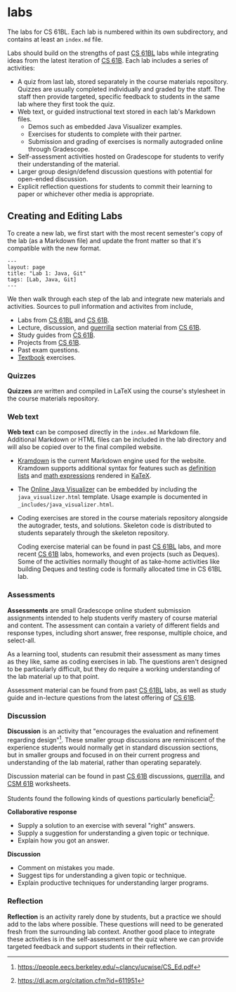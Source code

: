 # labs

[CS 61B]: https://sp19.datastructur.es/
[CS 61BL]: https://cs61bl.org/su22/
[CSM 61B]: https://csmberkeley.github.io/csm-61b/
[Guerrilla]: https://sp18.datastructur.es/resources.html
[Textbook]: https://joshhug.gitbooks.io/hug61b/content/chap1/chap11.html

The labs for CS 61BL. Each lab is numbered within its own subdirectory, and
contains at least an `index.md` file.

Labs should build on the strengths of past [CS 61BL][] labs while integrating
ideas from the latest iteration of [CS 61B][]. Each lab includes a series of
activities:

- A quiz from last lab, stored separately in the course materials repository.
  Quizzes are usually completed individually and graded by the staff. The staff
  then provide targeted, specific feedback to students in the same lab where
  they first took the quiz.
- Web text, or guided instructional text stored in each lab's Markdown files.
  - Demos such as embedded Java Visualizer examples.
  - Exercises for students to complete with their partner.
  - Submission and grading of exercises is normally autograded online through
    Gradescope.
- Self-assessment activities hosted on Gradescope for students to verify
  their understanding of the material.
- Larger group design/defend discussion questions with potential for open-ended
  discussion.
- Explicit reflection questions for students to commit their learning to paper
  or whichever other media is appropriate.

## Creating and Editing Labs

To create a new lab, we first start with the most recent semester's copy of the
lab (as a Markdown file) and update the front matter so that it's compatible
with the new format.

    ---
    layout: page
    title: "Lab 1: Java, Git"
    tags: [Lab, Java, Git]
    ---

We then walk through each step of the lab and integrate new materials and
activities. Sources to pull information and activites from include,

- Labs from [CS 61BL][] and [CS 61B][].
- Lecture, discussion, and [guerrilla][] section material from [CS 61B][].
- Study guides from [CS 61B][].
- Projects from [CS 61B][].
- Past exam questions.
- [Textbook][] exercises.

### Quizzes

**Quizzes** are written and compiled in LaTeX using the course's stylesheet in
the course materials repository.

### Web text

**Web text** can be composed directly in the `index.md` Markdown file.
Additional Markdown or HTML files can be included in the lab directory and will
also be copied over to the final compiled website.

- [Kramdown](https://kramdown.gettalong.org/syntax.html) is the current
  Markdown engine used for the website. Kramdown supports additional syntax for
  features such as [definition lists][] and [math expressions][] rendered in
  [KaTeX][].

[definition lists]: https://kramdown.gettalong.org/syntax.html#definition-lists
[math expressions]: https://kramdown.gettalong.org/syntax.html#math-blocks
[KaTeX]: https://khan.github.io/KaTeX/

- The [Online Java Visualizer][] can be embedded by including the
  `java_visualizer.html` template. Usage example is documented in
  `_includes/java_visualizer.html`.

[Online Java Visualizer]: https://cscircles.cemc.uwaterloo.ca/java_visualize/

- Coding exercises are stored in the course materials repository alongside the
  autograder, tests, and solutions. Skeleton code is distributed to students
  separately through the skeleton repository.

  Coding exercise material can be found in past [CS 61BL][] labs, and more
  recent [CS 61B][] labs, homeworks, and even projects (such as Deques). Some
  of the activities normally thought of as take-home activities like building
  Deques and testing code is formally allocated time in CS 61BL lab.

### Assessments

**Assessments** are small Gradescope online student submission assignments
intended to help students verify mastery of course material and content. The
assessment can contain a variety of different fields and response types,
including short answer, free response, multiple choice, and select-all.

As a learning tool, students can resubmit their assessment as many times as
they like, same as coding exercises in lab. The questions aren't designed to be
particularly difficult, but they do require a working understanding of the lab
material up to that point.

Assessment material can be found from past [CS 61BL][] labs, as well as study
guide and in-lecture questions from the latest offering of [CS 61B][].

### Discussion

**Discussion** is an activity that "encourages the evaluation and refinement
regarding design"[^1]. These smaller group discussions are reminiscent of the
experience students would normally get in standard discussion sections, but in
smaller groups and focused in on their current progress and understanding of
the lab material, rather than operating separately.

Discussion material can be found in past [CS 61B][] discussions, [guerrilla][],
and [CSM 61B][] worksheets.

Students found the following kinds of questions particularly beneficial[^2]:

**Collaborative response**
- Supply a solution to an exercise with several "right" answers.
- Supply a suggestion for understanding a given topic or technique.
- Explain how you got an answer.

**Discussion**
- Comment on mistakes you made.
- Suggest tips for understanding a given topic or technique.
- Explain productive techniques for understanding larger programs.

[^1]: https://people.eecs.berkeley.edu/~clancy/ucwise/CS_Ed.pdf
[^2]: https://dl.acm.org/citation.cfm?id=611951

### Reflection

**Reflection** is an activity rarely done by students, but a practice we should
add to the labs where possible. These questions will need to be generated fresh
from the surrounding lab context. Another good place to integrate these
activities is in the self-assessment or the quiz where we can provide targeted
feedback and support students in their reflection.
